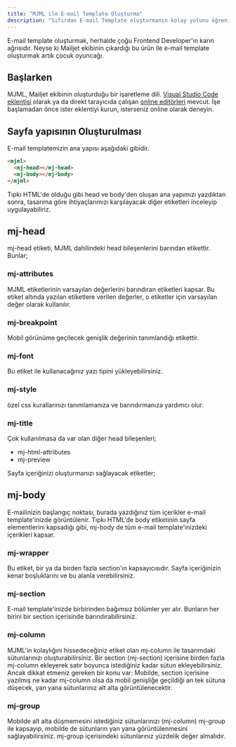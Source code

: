 ```yaml
---
title: "MJML ile E-mail Template Oluşturma"
description: "Sıfırdan E-mail Template oluşturmanın kolay yolunu öğrenin"
---
```


E-mail template oluşturmak, herhalde çoğu Frontend Developer'ın karın ağrısıdır. Neyse ki Mailjet ekibinin çıkardığı bu ürün ile e-mail template oluşturmak artık çocuk oyuncağı.

## Başlarken

MJML, Mailjet ekibinin oluşturduğu bir işaretleme dili. [Visual Studio Code eklentisi]('https://marketplace.visualstudio.com/items?itemName=mjmlio.vscode-mjml') olarak ya da direkt tarayıcıda çalışan [online editörleri]('https://mjml.io/try-it-live') mevcut.
İşe başlamadan önce ister eklentiyi kurun, isterseniz online olarak deneyin.

## Sayfa yapısının Oluşturulması

E-mail templatemizin ana yapısı aşağıdaki gibidir.

```html
<mjml>
  <mj-head></mj-head>
  <mj-body></mj-body>
</mjml>
```

Tıpkı HTML'de olduğu gibi head ve body'den oluşan ana yapımızı yazdıktan sonra, tasarıma göre ihtiyaçlarımızı karşılayacak diğer etiketleri inceleyip uygulayabiliriz.

## mj-head

mj-head etiketi, MJML dahilindeki head bileşenlerini barından etikettir. Bunlar;

### mj-attributes
MJML etiketlerinin varsayılan değerlerini barındıran etiketleri kapsar. Bu etiket altında yazılan etiketlere verilen değerler, o etiketler için varsayılan değer olarak kullanılır.

### mj-breakpoint

Mobil görünüme geçilecek genişlik değerinin tanımlandığı etikettir.

### mj-font

Bu etiket ile kullanacağınız yazı tipini yükleyebilirsiniz.

### mj-style

özel css kurallarınızı tanımlamanıza ve barındırmanıza yardımcı olur.

### mj-title

Çok kullanılmasa da var olan diğer head bileşenleri;

- mj-html-attributes
- mj-preview

Sayfa içeriğinizi oluşturmanızı sağlayacak etiketler;

## mj-body

E-mailinizin başlangıç noktası, burada yazdığınız tüm içerikler e-mail template'inizde görüntülenir. Tıpkı HTML'de body etiketinin sayfa elementlerini kapsadığı gibi, mj-body de tüm e-mail template'inizdeki içerikleri kapsar.

### mj-wrapper

Bu etiket, bir ya da birden fazla section'ın kapsayıcısıdır. Sayfa içeriğinizin kenar boşluklarını ve bu alanla verebilirsiniz.

### mj-section

E-mail template'inizde birbirinden bağımsız bölümler yer alır. Bunların her birini bir section içerisinde barındırabilirsiniz.

### mj-column

MJML'in kolaylığını hissedeceğiniz etiket olan mj-column ile tasarımdaki sütunlarınızı oluşturabilirsiniz. Bir section (mj-section) içerisine birden fazla mj-column ekleyerek satır boyunca istediğiniz kadar sütun ekleyebilirsiniz. Ancak dikkat etmeniz gereken bir konu var: Mobilde, section içerisine yazılmış ne kadar mj-column olsa da mobil genişliğe geçildiği an tek sütuna düşecek, yan yana sütunlarınız alt alta görüntülenecektir.

### mj-group

Mobilde alt alta düşmemesini istediğiniz sütunlarınızı (mj-column)  mj-group ile kapsayıp, mobilde de sütunların yan yana görüntülenmesini sağlayabilirsiniz. mj-group içerisindeki sütunlarınız yüzdelik değer almalıdır.



